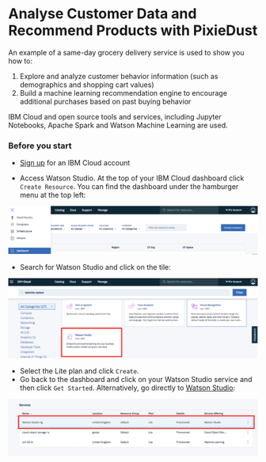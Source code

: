 # Analyse Customer Data and Recommend Products with PixieDust
 
An example of a same-day grocery delivery service is used to show you how to:

1. Explore and analyze customer behavior information (such as demographics and shopping cart values)
2. Build a machine learning recommendation engine to encourage additional purchases based on past buying behavior

IBM Cloud and open source tools and services, including Jupyter Notebooks, Apache Spark and Watson Machine Learning are used.

### Before you start

- [Sign up](https://ibm.biz/BdYCBK) for an IBM Cloud account

- Access Watson Studio. At the top of your IBM Cloud dashboard click `Create Resource`. You can find the dashboard under the hamburger menu at the top left:

![](images/dashboard.png)

- Search for Watson Studio and click on the tile:

![](images/studio.png)

- Select the Lite plan and click `Create`.
- Go back to the dashboard and click on your Watson Studio service and then click `Get Started`. Alternatively, go directly to [Watson Studio](https://eu-gb.dataplatform.ibm.com):

![](images/launch.png)
